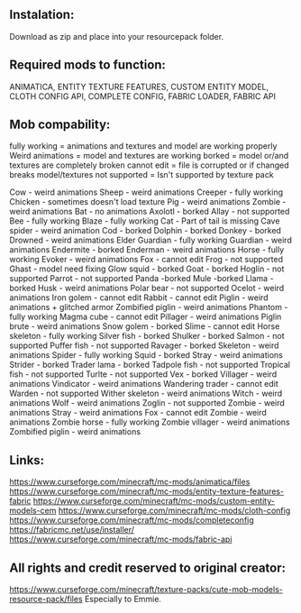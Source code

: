 Instalation:
--------------------------------------------------------
Download as zip and place into your resourcepack folder.

Required mods to function:
--------------------------------------------------------
ANIMATICA, ENTITY TEXTURE FEATURES, CUSTOM ENTITY MODEL, CLOTH CONFIG API, COMPLETE CONFIG,
FABRIC LOADER, FABRIC API

Mob compability:
--------------------------------------------------------
fully working = animations and textures and model are working properly
Weird animations = model and textures are working
borked = model or/and textures are completely broken
cannot edit = file is corrupted or if changed breaks model/textures
not supported = Isn't supported by texture pack

Cow - weird animations
Sheep - weird animations
Creeper - fully working
Chicken - sometimes doesn't load texture
Pig - weird animations
Zombie - weird animations
Bat - no animations
Axolotl - borked
Allay - not supported
Bee - fully working
Blaze - fully working
Cat - Part of tail is missing
Cave spider - weird animation
Cod - borked
Dolphin - borked
Donkey - borked
Drowned - weird animations
Elder Guardian - fully working
Guardian - weird animations
Endermite - borked
Enderman - weird animations
Horse - fully working
Evoker - weird animations
Fox - cannot edit
Frog - not supported
Ghast - model need fixing
Glow squid - borked
Goat - borked
Hoglin - not supported
Parrot - not supported
Panda -borked
Mule -borked
Llama - borked
Husk - weird animations
Polar bear - not supported
Ocelot - weird animations
Iron golem - cannot edit
Rabbit - cannot edit
Piglin - weird animations + glitched armor
Zombified piglin - weird animations
Phantom - fully working
Magma cube - cannot edit
Pillager - weird animations
Piglin brute - weird animations
Snow golem - borked
Slime - cannot edit
Horse skeleton - fully working
Silver fish - borked
Shulker - borked
Salmon - not supported
Puffer fish - not supported
Ravager - borked
Skeleton - weird animations
Spider - fully working
Squid - borked
Stray - weird animations
Strider - borked
Trader lama - borked
Tadpole fish - not supported
Tropical fish - not supported
Turlte - not supported
Vex - borked
Villager - weird animations
Vindicator - weird animations
Wandering trader - cannot edit
Warden - not supported
Wither skeleton - weird animations
Witch - weird animations
Wolf - weird animations
Zoglin - not supported
Zombie - weird animations
Stray - weird animations
Fox - cannot edit
Zombie - weird animations
Zombie horse - fully working
Zombie villager - weird animations
Zombified piglin - weird animations

Links:
--------------------------------------------------------
https://www.curseforge.com/minecraft/mc-mods/animatica/files
https://www.curseforge.com/minecraft/mc-mods/entity-texture-features-fabric
https://www.curseforge.com/minecraft/mc-mods/custom-entity-models-cem
https://www.curseforge.com/minecraft/mc-mods/cloth-config
https://www.curseforge.com/minecraft/mc-mods/completeconfig
https://fabricmc.net/use/installer/
https://www.curseforge.com/minecraft/mc-mods/fabric-api

All rights and credit reserved to original creator:
------------------------------------------------------
https://www.curseforge.com/minecraft/texture-packs/cute-mob-models-resource-pack/files
Especially to Emmie.
